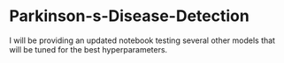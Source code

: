 # Parkinson-s-Disease-Detection

I will be providing an updated notebook testing several other models that will be tuned for the best hyperparameters.
